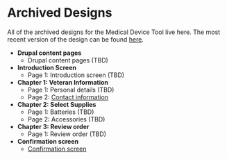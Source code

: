 # Archived Designs 

All of the archived designs for the Medical Device Tool live here. The most recent version of the design can be found [here](https://github.com/department-of-veterans-affairs/va.gov-team/tree/master/products/medical-device-tool/design). 

- **Drupal content pages** 
   - Drupal content pages (TBD)
- **Introduction Screen**
   - Page 1: Introduction screen (TBD)
- **Chapter 1: Veteran Information**
   - Page 1: Personal details (TBD)
   - Page 2: [Contact information](https://github.com/department-of-veterans-affairs/va.gov-team/blob/master/products/medical-device-tool/design/archived-designs/c1-p2-contact-information.md)
- **Chapter 2: Select Supplies** 
   - Page 1: Batteries (TBD)
   - Page 2: Accessories (TBD)
- **Chapter 3: Review order** 
   - Page 1: Review order (TBD)
- **Confirmation screen** 
   - [Confirmation screen](https://github.com/department-of-veterans-affairs/va.gov-team/blob/master/products/medical-device-tool/design/archived-designs/confirmation-screen.md)

